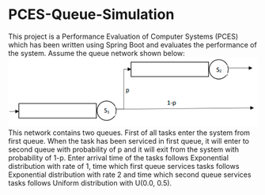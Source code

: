 # PCES-Queue-Simulation
This project is a ‪Performance Evaluation of Computer Systems (PCES) which has been written using Spring Boot and evaluates the performance of the system. 
Assume the queue network shown below: <br />
![Alt text](SystemQueue.png?raw=true "Queue Network") <br />
This network contains two queues. First of all tasks enter the system from first queue. When the task has been serviced in first queue, it will enter to second queue with probability of p and it will exit from the system with probability of 1-p. Enter arrival time of the tasks follows 
Exponential distribution with rate of 1, time which first queue services tasks follows Exponential distribution with rate 2 and time which second queue services tasks follows Uniform distribution with U(0.0, 0.5).
